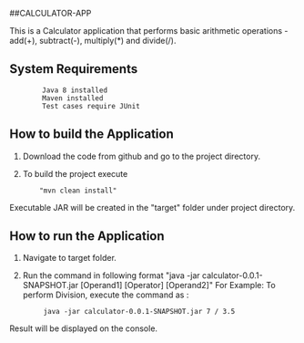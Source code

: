 
##CALCULATOR-APP

This is a Calculator application that performs basic arithmetic operations - add(+), subtract(-), multiply(*) and divide(/).

System Requirements
--------------------

            Java 8 installed
            Maven installed
            Test cases require JUnit

How to build the Application
---------------------------

1. Download the code from github and go to the project directory.
2. To build the project execute 
           
           "mvn clean install"

Executable JAR will be created in the "target" folder under project directory.

How to run the Application
---------------------------

1. Navigate to target folder.
2. Run the command in following format "java -jar calculator-0.0.1-SNAPSHOT.jar [Operand1] [Operator] [Operand2]" For Example: To perform Division, execute the command as : 
    
            java -jar calculator-0.0.1-SNAPSHOT.jar 7 / 3.5 
 Result will be displayed on the console.
